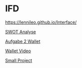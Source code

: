 # IFD
https://lennileo.github.io/Interface/

<a href="https://www.youtube.com/watch?v=tI4HUvLsJCk&ab_channel=TheMightyLenni">SWOT Analyse</a>

<a href="https://github.com/LenniLeo/Interface/blob/main/Interface%20Aufgabe%202%20Wallet%20(2).pdf">Aufgabe 2 Wallet</a>

 <a href="https://github.com/LenniLeo/Interface/blob/main/Overview%20Wallet%202.mp4">Wallet Video</a>
 
<a href="https://www.youtube.com/watch?v=jGdi9kl1lNw&ab_channel=TheMightyLenni">Small Project</a>
